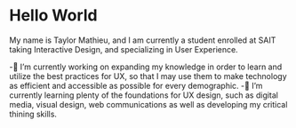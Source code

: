 # Hello World
My name is Taylor Mathieu, and I am currently a student enrolled at SAIT taking Interactive Design, and specializing in User Experience. 

-🔭 I’m currently working on expanding my knowledge in order to learn and utilize the best practices for UX, so that I may use them to make technology as efficient and accessible as possible for every demographic.
-🌱 I’m currently learning plenty of the foundations for UX design, such as digital media, visual design, web communications as well as developing my critical thining skills.

